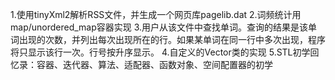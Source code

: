 1.使用tinyXml2解析RSS文件，并生成一个网页库pagelib.dat
2.词频统计用map/unordered_map容器实现
3.用户从该文件中查找单词。查询的结果是该单词出现的次数，并列出每次出现所在的行。如果某单词在同一行中多次出现，程序将只显示该行一次。行号按升序显示。
4.自定义的Vector类的实现
5.STL初学回忆录：容器、迭代器、算法、适配器、函数对象、空间配置器的初学
